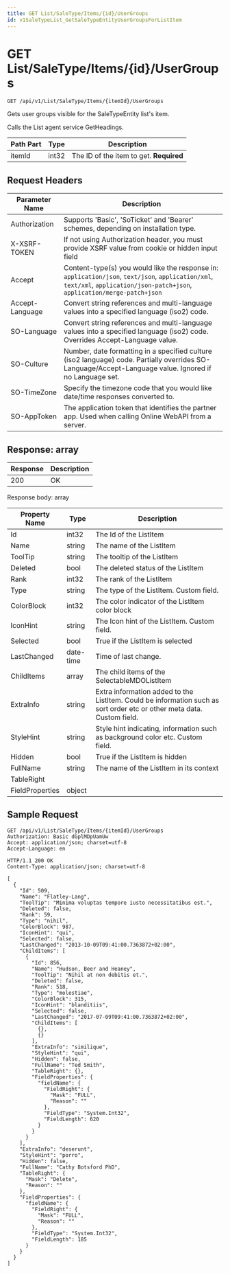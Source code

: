 ```yaml
---
title: GET List/SaleType/Items/{id}/UserGroups
id: v1SaleTypeList_GetSaleTypeEntityUserGroupsForListItem
---
```


# GET List/SaleType/Items/{id}/UserGroups

```http
GET /api/v1/List/SaleType/Items/{itemId}/UserGroups
```

Gets user groups visible for the SaleTypeEntity list's item.

Calls the List agent service GetHeadings.




| Path Part | Type | Description |
|-----------|------|-------------|
| itemId | int32 | The ID of the item to get. **Required** |



## Request Headers

| Parameter Name | Description |
|----------------|-------------|
| Authorization  | Supports 'Basic', 'SoTicket' and 'Bearer' schemes, depending on installation type. |
| X-XSRF-TOKEN   | If not using Authorization header, you must provide XSRF value from cookie or hidden input field |
| Accept         | Content-type(s) you would like the response in: `application/json`, `text/json`, `application/xml`, `text/xml`, `application/json-patch+json`, `application/merge-patch+json` |
| Accept-Language | Convert string references and multi-language values into a specified language (iso2) code. |
| SO-Language | Convert string references and multi-language values into a specified language (iso2) code. Overrides Accept-Language value. |
| SO-Culture | Number, date formatting in a specified culture (iso2 language) code. Partially overrides SO-Language/Accept-Language value. Ignored if no Language set. |
| SO-TimeZone | Specify the timezone code that you would like date/time responses converted to. |
| SO-AppToken | The application token that identifies the partner app. Used when calling Online WebAPI from a server. |


## Response: array



| Response | Description |
|----------------|-------------|
| 200 | OK |

Response body: array

| Property Name | Type |  Description |
|----------------|------|--------------|
| Id | int32 | The Id of the ListItem |
| Name | string | The name of the ListItem |
| ToolTip | string | The tooltip of the ListItem |
| Deleted | bool | The deleted status of the ListItem |
| Rank | int32 | The rank of the ListItem |
| Type | string | The type of the ListItem. Custom field. |
| ColorBlock | int32 | The color indicator of the ListItem color block |
| IconHint | string | The Icon hint of the ListItem. Custom field. |
| Selected | bool | True if the ListItem is selected |
| LastChanged | date-time | Time of last change. |
| ChildItems | array | The child items of the SelectableMDOListItem |
| ExtraInfo | string | Extra information added to the ListItem. Could be information such as sort order etc or other meta data. Custom field. |
| StyleHint | string | Style hint indicating, information such as background color etc. Custom field. |
| Hidden | bool | True if the ListItem is hidden |
| FullName | string | The name of the ListItem in its context |
| TableRight |  |  |
| FieldProperties | object |  |

## Sample Request

```http!
GET /api/v1/List/SaleType/Items/{itemId}/UserGroups
Authorization: Basic dGplMDpUamUw
Accept: application/json; charset=utf-8
Accept-Language: en
```

```http_
HTTP/1.1 200 OK
Content-Type: application/json; charset=utf-8

[
  {
    "Id": 509,
    "Name": "Flatley-Lang",
    "ToolTip": "Minima voluptas tempore iusto necessitatibus est.",
    "Deleted": false,
    "Rank": 59,
    "Type": "nihil",
    "ColorBlock": 987,
    "IconHint": "qui",
    "Selected": false,
    "LastChanged": "2013-10-09T09:41:00.7363872+02:00",
    "ChildItems": [
      {
        "Id": 856,
        "Name": "Hudson, Beer and Heaney",
        "ToolTip": "Nihil at non debitis et.",
        "Deleted": false,
        "Rank": 518,
        "Type": "molestiae",
        "ColorBlock": 315,
        "IconHint": "blanditiis",
        "Selected": false,
        "LastChanged": "2017-07-09T09:41:00.7363872+02:00",
        "ChildItems": [
          {},
          {}
        ],
        "ExtraInfo": "similique",
        "StyleHint": "qui",
        "Hidden": false,
        "FullName": "Ted Smith",
        "TableRight": {},
        "FieldProperties": {
          "fieldName": {
            "FieldRight": {
              "Mask": "FULL",
              "Reason": ""
            },
            "FieldType": "System.Int32",
            "FieldLength": 620
          }
        }
      }
    ],
    "ExtraInfo": "deserunt",
    "StyleHint": "porro",
    "Hidden": false,
    "FullName": "Cathy Botsford PhD",
    "TableRight": {
      "Mask": "Delete",
      "Reason": ""
    },
    "FieldProperties": {
      "fieldName": {
        "FieldRight": {
          "Mask": "FULL",
          "Reason": ""
        },
        "FieldType": "System.Int32",
        "FieldLength": 185
      }
    }
  }
]
```
